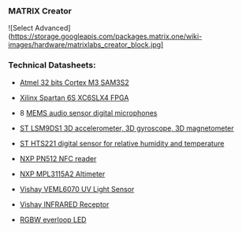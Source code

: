 ### MATRIX Creator

![Select Advanced](https://storage.googleapis.com/packages.matrix.one/wiki-images/hardware/matrixlabs_creator_block.jpg]


### Technical Datasheets:

* [Atmel 32 bits Cortex M3 SAM3S2](http://www.atmel.com/Images/Atmel-6500-32-bit-Cortex-M3-Microcontroller-SAM3S4-SAM3S2-SAM3S1_Datasheet.pdf)

* [Xilinx Spartan 6S XC6SLX4 FPGA](http://www.xilinx.com/support/documentation/data_sheets/ds160.pdf)

* 8 [MEMS audio sensor digital microphones](http://www.st.com/content/ccc/resource/technical/document/datasheet/57/af/88/31/7b/59/4f/77/DM00111225.pdf/files/DM00111225.pdf/jcr:content/translations/en.DM00111225.pdf)

* [ST LSM9DS1 3D accelerometer, 3D gyroscope, 3D magnetometer](http://www.st.com/content/ccc/resource/technical/document/datasheet/1e/3f/2a/d6/25/eb/48/46/DM00103319.pdf/files/DM00103319.pdf/jcr:content/translations/en.DM00103319.pdf)

* [ST HTS221 digital sensor for relative humidity and temperature](http://www.st.com/content/ccc/resource/technical/document/datasheet/4d/9a/9c/ad/25/07/42/34/DM00116291.pdf/files/DM00116291.pdf/jcr:content/translations/en.DM00116291.pdf)

* [NXP PN512 NFC reader](https://www.nxp.com/documents/data_sheet/PN512.pdf)

* [NXP MPL3115A2 Altimeter](http://cache.freescale.com/files/sensors/doc/data_sheet/MPL3115A2.pdf)

* [Vishay VEML6070 UV Light Sensor](http://www.vishay.com/docs/84277/veml6070.pdf)

* [Vishay INFRARED Receptor](http://www.vishay.com/docs/82450/tsop573.pdf)

* [RGBW everloop LED](http://blinkinlabs.com/wp-content/uploads/2016/01/SK6812RGBW-datasheet.pdf)
